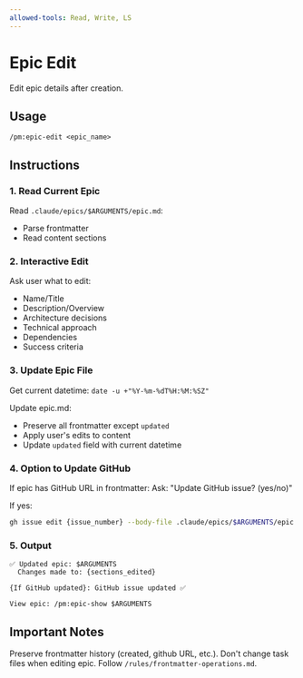 ```yaml
---
allowed-tools: Read, Write, LS
---
```


# Epic Edit

Edit epic details after creation.

## Usage
```
/pm:epic-edit <epic_name>
```

## Instructions

### 1. Read Current Epic

Read `.claude/epics/$ARGUMENTS/epic.md`:
- Parse frontmatter
- Read content sections

### 2. Interactive Edit

Ask user what to edit:
- Name/Title
- Description/Overview
- Architecture decisions
- Technical approach
- Dependencies
- Success criteria

### 3. Update Epic File

Get current datetime: `date -u +"%Y-%m-%dT%H:%M:%SZ"`

Update epic.md:
- Preserve all frontmatter except `updated`
- Apply user's edits to content
- Update `updated` field with current datetime

### 4. Option to Update GitHub

If epic has GitHub URL in frontmatter:
Ask: "Update GitHub issue? (yes/no)"

If yes:
```bash
gh issue edit {issue_number} --body-file .claude/epics/$ARGUMENTS/epic.md
```

### 5. Output

```
✅ Updated epic: $ARGUMENTS
  Changes made to: {sections_edited}
  
{If GitHub updated}: GitHub issue updated ✅

View epic: /pm:epic-show $ARGUMENTS
```

## Important Notes

Preserve frontmatter history (created, github URL, etc.).
Don't change task files when editing epic.
Follow `/rules/frontmatter-operations.md`.
